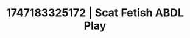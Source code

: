 ---
categories:
- Nude Olympics
- Coworker crush
- Anime
- 3D animation
- Deepthroat
image: /assets/images/1747183325172.webp
layout: post
seo:
  description: Featured content with premium Scat Fetish, ABDL Play. HD images available.
  keywords: Scat Fetish, ABDL Play
  og_image: /assets/images/1747183325172.webp
  schema_type: VisualArtwork
tags:
- ABDL Play
- Scat Fetish
- '#1747183325172'
title: 1747183325172 | Scat Fetish ABDL Play
---
